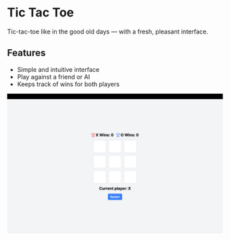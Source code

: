 # Tic Tac Toe

Tic-tac-toe like in the good old days — with a fresh, pleasant interface.

## Features

- Simple and intuitive interface
- Play against a friend or AI
- Keeps track of wins for both players


![Game Screenshot](./general/app/img.png)
